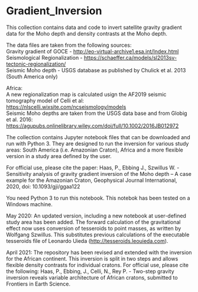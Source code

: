 # Gradient_Inversion

This collection contains data and code to invert satellite gravity gradient data for the Moho depth and density contrasts at the Moho depth.

The data files are taken from the following sources: \
Gravity gradient of GOCE - http://eo-virtual-archive1.esa.int/Index.html \
Seismological Regionalization - https://schaeffer.ca/models/sl2013sv-tectonic-regionalization/ \
Seismic Moho depth - USGS database as published by Chulick et al. 2013 (South America only)

Africa: \
A new regionalization map is calculated usign the AF2019 seismic tomography model of Celli et al: https://nlscelli.wixsite.com/ncseismology/models \
Seismic Moho depths are taken from the USGS data base and from Globig et al. 2016: https://agupubs.onlinelibrary.wiley.com/doi/full/10.1002/2016JB012972 

The collection contains Jupyter notebook files that can be downloaded and run with Python 3. They are designed to run the inversion for various study areas: South America (i.e. Amazonian Craton), Africa and a more flexible version in a study area defined by the user.

For official use, please cite the paper: Haas, P., Ebbing J., Szwillus W. - Sensitivity analysis of gravity gradient inversion of the Moho depth – A case example for the Amazonian Craton, Geophysical Journal International, 2020, doi: 10.1093/gji/ggaa122 

You need Python 3 to run this notebook. This notebok has been tested on a Windows machine.

May 2020: An updated version, including a new notebook at user-defined study area has been added. The forward calculation of the gravitational effect now uses conversion of tesseroids to point masses, as written by Wolfgang Szwillus. This substitutes previous calculations of the executable tesseroids file of Leonardo Uieda (http://tesseroids.leouieda.com).

April 2021: The repository has been revised and extended with the inversion for the African continent. This inversion is split in two steps and allows flexible density contrasts for individual cratons. For official use, please cite the following: Haas, P., Ebbing, J., Celli, N., Rey P. - Two-step gravity inversion reveals variable architecture of African cratons, submitted to Frontiers in Earth Science.

